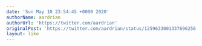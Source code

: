 ```yaml
---
date: 'Sun May 10 23:54:45 +0000 2020'
authorName: aardrian
authorUrl: 'https://twitter.com/aardrian'
originalPost: 'https://twitter.com/aardrian/status/1259633001337696256'
layout: like
---
```

